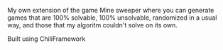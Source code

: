 My own extension of the game Mine sweeper where you can generate games that are 100% solvable, 100% unsolvable, randomized in a usual way, and those that my algoritm couldn't solve on its own.

Built using ChiliFramework
